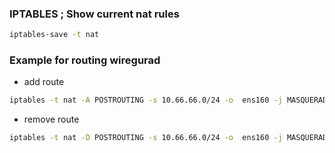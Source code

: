 ### IPTABLES ; Show current nat rules

```sh
iptables-save -t nat
```

### Example for routing wiregurad 

* add route
```sh
iptables -t nat -A POSTROUTING -s 10.66.66.0/24 -o  ens160 -j MASQUERADE
```

* remove route
```sh
iptables -t nat -D POSTROUTING -s 10.66.66.0/24 -o  ens160 -j MASQUERADE
```
